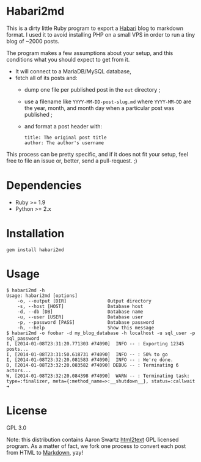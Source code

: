 # Habari2md

This is a dirty little Ruby program to export a [Habari][habari] blog to
markdown format.  I used it to avoid installing PHP on a small VPS in order to
run a tiny blog of ~2000 posts.

The program makes a few assumptions about your setup, and this conditions what
you should expect to get from it.

  * It will connect to a MariaDB/MySQL database,
  * fetch all of its posts and:
    * dump one file per published post in the `out` directory ;
    * use a filename like `YYYY-MM-DD-post-slug.md` where `YYYY-MM-DD` are the
      year, month, and month day when a particular post was published ;
    * and format a post header with:
        
        ```
        title: The original post title
        author: The author's username
        ```

This process can be pretty specific, and if it does not fit your setup, feel
free to file an issue or, better, send a pull-request. ;)

# Dependencies

 * Ruby >= 1.9
 * Python >= 2.x

# Installation

`gem install habari2md`

# Usage

```
$ habari2md -h
Usage: habari2md [options]
    -o, --output [DIR]               Output directory
    -s, --host [HOST]                Database host
    -d, --db [DB]                    Database name
    -u, --user [USER]                Database user
    -p, --password [PASS]            Database password
    -h, --help                       Show this message
$ habari2md -o foobar -d my_blog_database -h localhost -u sql_user -p sql_password
I, [2014-01-08T23:31:20.771303 #74090]  INFO -- : Exporting 12345 posts...
I, [2014-01-08T23:31:50.618731 #74090]  INFO -- : 50% to go
I, [2014-01-08T23:32:20.081583 #74090]  INFO -- : We're done.
D, [2014-01-08T23:32:20.083582 #74090] DEBUG -- : Terminating 6 actors...
W, [2014-01-08T23:32:20.084398 #74090]  WARN -- : Terminating task: type=:finalizer, meta={:method_name=>:__shutdown__}, status=:callwait
➜
```

# License

GPL 3.0

Note: this distribution contains Aaron Swartz [html2text][html2text] GPL
licensed program. As a matter of fact, we fork one process to convert each post
from HTML to [Markdown][markdown], yay!

[habari]: http://habariproject.org/
[html2text]: http://www.aaronsw.com/2002/html2text/
[markdown]: http://daringfireball.net/projects/markdown/
